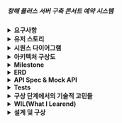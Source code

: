 ##### 항해 플러스 서버 구축 콘서트 예약 시스템

<details>
<summary><b>요구사항</b></summary>

<details>
<summary><b>Description</b></summary>

> 💡 아래 명세를 잘 읽어보고, 서버를 구현합니다.

- `콘서트 예약 서비스`를 구현해 봅니다.
- 대기열 시스템을 구축하고, 예약 서비스는 작업가능한 유저만 수행할 수 있도록 해야합니다.
- 사용자는 좌석예약 시에 미리 충전한 잔액을 이용합니다.
- 좌석 예약 요청시에, 결제가 이루어지지 않더라도 일정 시간동안 다른 유저가 해당 좌석에 접근할 수 없도록 합니다.

</details>

<details>
<summary><b>Requirements</b></summary>

- 아래 5가지 API 를 구현합니다.
    - 유저 토큰 발급 API
    - 예약 가능 날짜 / 좌석 API
    - 좌석 예약 요청 API
    - 잔액 충전 / 조회 API
    - 결제 API
- 각 기능 및 제약사항에 대해 단위 테스트를 반드시 하나 이상 작성하도록 합니다.
- 다수의 인스턴스로 어플리케이션이 동작하더라도 기능에 문제가 없도록 작성하도록 합니다.
- 동시성 이슈를 고려하여 구현합니다.
- 대기열 개념을 고려해 구현합니다.
</details>

<details>
<summary><b>API Specs</b></summary>



1️⃣ **`주요` 유저 대기열 토큰 기능**

- 서비스를 이용할 토큰을 발급받는 API를 작성합니다.
- 토큰은 유저의 UUID 와 해당 유저의 대기열을 관리할 수 있는 정보 ( 대기 순서 or 잔여 시간 등 ) 를 포함합니다.
- 이후 모든 API 는 위 토큰을 이용해 대기열 검증을 통과해야 이용 가능합니다.

> 기본적으로 폴링으로 본인의 대기열을 확인한다고 가정하며, 다른 방안 또한 고려해보고 구현해 볼 수 있습니다.
>

**2️⃣ `기본` 예약 가능 날짜 / 좌석 API**

- 예약가능한 날짜와 해당 날짜의 좌석을 조회하는 API 를 각각 작성합니다.
- 예약 가능한 날짜 목록을 조회할 수 있습니다.
- 날짜 정보를 입력받아 예약가능한 좌석정보를 조회할 수 있습니다.

> 좌석 정보는 1 ~ 50 까지의 좌석번호로 관리됩니다.
>

3️⃣ **`주요` 좌석 예약 요청 API**

- 날짜와 좌석 정보를 입력받아 좌석을 예약 처리하는 API 를 작성합니다.
- 좌석 예약과 동시에 해당 좌석은 그 유저에게 약 5분간 임시 배정됩니다. ( 시간은 정책에 따라 자율적으로 정의합니다. )
- 만약 배정 시간 내에 결제가 완료되지 않는다면 좌석에 대한 임시 배정은 해제되어야 하며 다른 사용자는 예약할 수 없어야 한다.

4️⃣ **`기본`**  **잔액 충전 / 조회 API**

- 결제에 사용될 금액을 API 를 통해 충전하는 API 를 작성합니다.
- 사용자 식별자 및 충전할 금액을 받아 잔액을 충전합니다.
- 사용자 식별자를 통해 해당 사용자의 잔액을 조회합니다.

5️⃣ **`주요` 결제 API**

- 결제 처리하고 결제 내역을 생성하는 API 를 작성합니다.
- 결제가 완료되면 해당 좌석의 소유권을 유저에게 배정하고 대기열 토큰을 만료시킵니다.


</details>

<details>
<summary><b>💡KEY POINT</b></summary>

- 유저간 대기열을 요청 순서대로 정확하게 제공할 방법을 고민해 봅니다.
- 동시에 여러 사용자가 예약 요청을 했을 때, 좌석이 중복으로 배정 가능하지 않도록 합니다.

</details>

</details>





<details>
<summary><b>유저 스토리</b></summary>

### 통합 시나리오

1. 클라이언트가 예약 가능한 날짜와 좌석 정보를 서버에 요청합니다.
2. 서버는 예약 가능한 날짜와 좌석 정보를 반환합니다.
3. 클라이언트가 사용자의 토큰을 요청하여 대기열에 진입합니다.
4. 서버는 대기열에서 사용자의 순서를 확인하고, 유효한 토큰을 발급합니다.
5. 클라이언트가 유효한 토큰을 이용해 좌석 예약을 서버에 요청합니다.
6. 서버는 좌석을 임시 예약하고, 예약 성공 여부를 반환합니다.
7. 예약 성공 시, 클라이언트가 결제를 서버에 요청합니다.
8. 서버는 결제 처리를 완료하고, 좌석 예약을 확정합니다.

### 세부 시나리오

#### 1. 예약 가능한 날짜 및 좌석 조회


1. 클라이언트가 서버에 `/available-dates` API를 호출하여 예약 가능한 날짜 목록을 요청합니다.
2. 서버는 예약 가능한 날짜 목록을 조회하여 클라이언트에 반환합니다.
3. 클라이언트가 특정 날짜를 선택하고, 서버에 `/available-seats` API를 호출하여 해당 날짜의 예약 가능한 좌석 정보를 요청합니다.
4. 서버는 해당 날짜의 예약 가능한 좌석 목록을 조회하여 클라이언트에 반환합니다.


#### 2. 유저 대기열 토큰 발급

1. 클라이언트가 서버에 `/token-request` API를 호출하여 대기열 토큰을 요청합니다.
2. 서버는 사용자의 UUID와 대기열 정보를 기반으로 토큰을 생성합니다.
3. 서버는 대기열에 사용자를 등록하고, 대기열 순서를 관리합니다.
4. 서버는 유효한 토큰을 클라이언트에 전달해야 합니다. 
5. 클라이언트는 대기열 상태를 확인하기 위해 서버에 주기적으로 대기열 상태를 요청(polling)하거나, 서버가 대기열 상태를 클라이언트에 전달(SSE)을 사용하거나 웹소켓을 이용해 통신할 수 있습니다. 
  - **Polling**:
    1. 클라이언트는 일정 주기로 서버에 `/queue-status` API를 호출하여 대기열 상태를 요청합니다.
    2. 서버는 현재 대기열 상태(현재 순서, 잔여 시간 등)를 조회하여 클라이언트에 반환합니다.
  - **SSE**:
    1. 클라이언트는 서버에 `/queue-status-sse` API를 호출하여 SSE 연결을 시작합니다.
    2. 서버는 대기열 상태가 변경될 때마다 클라이언트에 실시간으로 상태 정보를 전송합니다.
  - **WebSocket**:
    1. 클라이언트는 서버와 WebSocket 연결을 설정합니다.
    2. 서버는 대기열 상태가 변경될 때마다 클라이언트에 실시간으로 상태 정보를 전송합니다.


#### 3. 좌석 예약 요청


1. 클라이언트가 서버에 `/reserve-seat` API를 호출하여 좌석 예약 요청을 보냅니다.
2. 서버는 사용자의 토큰을 검증하여 유효성을 확인합니다.
3. 토큰이 유효한 경우, 서버는 해당 좌석을 사용자를 위해 임시 예약합니다.
4. 서버는 임시 예약 시간을 설정하고, 다른 사용자가 해당 좌석에 접근하지 못하도록 합니다.
5. 서버는 예약 성공 여부를 클라이언트에 반환합니다.

#### 4. 결제 처리


1. 클라이언트가 서버에 `/process-paymentEntity` API를 호출하여 결제 요청을 보냅니다.
2. 서버는 사용자의 토큰을 검증하여 유효성을 확인합니다.
3. 토큰이 유효한 경우, 서버는 좌석 예약 정보를 확인합니다.
4. 서버는 결제 처리를 진행합니다.
5. 결제가 성공하면 서버는 좌석 예약을 확정하고, 대기열 토큰을 만료시킵니다.
6. 서버는 결제 성공 메시지를 클라이언트에 반환합니다.
7. 결제가 실패할 경우, 서버는 임시 예약을 취소하고, 클라이언트에 실패 메시지를 반환합니다.

</details>






<details>
<summary><b>시퀀스 다이어그램</b></summary>


## part1: 대기열 생성 및 관리

![sequence-part-1.png](documents%2Fdiagram%2Fsequence-part-1.png)


## part2: 예약/결제

![sequence-part-2.png](documents%2Fdiagram%2Fsequence-part-2.png)

</details>



<details>
<summary><b>아키텍처 구상도</b></summary>

### 아키텍처 

![waiting-queue-archi.png](documents%2Farchitecture%2Fwaiting-queue-archi.png)


</details>



<details>
<summary><b>Milestone</b></summary>

### 마일스톤

#### 1주차 (6월 30일 - 7월 5일)
- **프로젝트 시작 및 초기 설정**
  - 프로젝트 저장소와 초기 폴더 구조를 설정합니다.
  - 프로젝트 요구사항을 분석하고 시나리오 및 시퀀스 다이어그램을 작성합니다.
  - 데이터베이스 스키마와 ERD를 계획하고 설계합니다.
  - Mock API를 작성합니다.

#### 2주차 (7월 6일 - 7월 12일)
- **대기열 시스템 구축**
  - 유저 토큰 발급 API 구현
  - 대기열 관리 시스템 구현
  - WebSocket을 통한 대기열 상태 확인 기능 개발

#### 3주차 (7월 13일 - 7월 19일)
- **예약 및 결제 기능 구현**
  - 예약 가능한 날짜/좌석 조회 API 구현
  - 좌석 예약 요청 API 구현
  - 잔액 충전/조회 API 구현
  - 결제 API 구현

#### 4주차 (7월 20일 - 7월 26일)
- **기능 고도화 및 리팩토링**
  - 코드 리팩토링 및 최적화
  - 유닛 테스트 작성 및 통합 테스트 수행
  - 에러 핸들링 및 예외 처리 강화

#### 5주차 (7월 27일 - 8월 2일)
- **대용량 트래픽 대비 개선**
  - 동시성 이슈 해결 및 성능 최적화
  - 로드 테스트 및 성능 모니터링 도구 설정
  - 다중 인스턴스 환경에서의 동작 확인 및 개선

#### 6주차 (8월 3일 - 8월 9일)
- **트러블 슈팅 및 모니터링**
  - 실시간 모니터링 시스템 구축
  - 로그 관리 및 분석 시스템 설정
  - 장애 대응 시나리오 테스트 및 문서화

#### 7주차 (8월 10일 - 8월 16일)
- **보안 강화 및 검토**
  - API 보안 검토 및 취약점 점검
  - 데이터 보호 및 개인정보 처리 방침 검토
  - 보안 관련 유닛 테스트 및 통합 테스트 수행

#### 8주차 (8월 17일 - 8월 23일)
- **최종 검토 및 배포 준비**
  - 전체 시스템 검토 및 최종 리팩토링
  - 배포 스크립트 작성 및 배포 환경 설정
  - 최종 문서화 및 사용자 가이드 작성

### 요약

- **1주차:** 프로젝트 설정 및 초기 설계.
- **2~3주차:** 기능 구현 (대기열 시스템, 예약 및 결제 기능).
- **4~8주차:** 고도화 및 리팩토링, 대용량 트래픽 트러블 슈팅 대비 개선.



```mermaid
gantt
  title 항해 플러스 서버 구축 콘서트 예약 시스템 마일스톤
  dateFormat  YYYY-MM-DD
  section 초기 설정 및 설계
    프로젝트 설정 및 설계         :done, des1, 2024-06-30, 2024-07-05

  section 기능 구현
    대기열 시스템 구축             :active, dev1, 2024-07-06, 2024-07-11
    예약 및 결제 기능 구현        :active, dev2, 2024-07-14, 2024-07-19

  section 기능 고도화 및 리팩토링
    코드 리팩토링 및 테스트        :active, enh1, 2024-07-20, 2024-07-25

  section 버퍼 기간
    버퍼 기간                     :active, buf1, 2024-07-26, 2024-07-28

  section 대용량 트래픽 대비 개선
    성능 최적화 및 트러블 슈팅     :active, opt1, 2024-07-29, 2024-08-02

  section 버퍼 기간
    버퍼 기간                     :active, buf2, 2024-08-03, 2024-08-04

  section 트러블 슈팅 및 모니터링
    실시간 모니터링 및 로그 관리   :active, mon1, 2024-08-05, 2024-08-09

  section 보안 강화 및 검토
    보안 검토 및 강화             :active, sec1, 2024-08-10, 2024-08-14

  section 버퍼 기간
    버퍼 기간                     :active, buf3, 2024-08-15, 2024-08-16

  section 최종 검토 및 배포 준비
    시스템 검토 및 배포 준비       :active, rel1, 2024-08-17, 2024-08-23

```



</details>






<details>
<summary><b>ERD</b></summary>

### erd

![erd.png](documents%2Ferd%2Ferd.png)


</details>





<details>
<summary><b>API Spec & Mock API</b></summary>


## Swagger 

### queue-management

> http://localhost:24031/queue-management/swagger-ui/index.html#/

![queue-management.png](documents%2Fswagger-screenshot%2Fqueue-management.png)



### api-orchestration

> http://localhost:24051/api-orchestration/swagger-ui/index.html#/

![api-orchestration.png](documents%2Fswagger-screenshot%2Fapi-orchestration.png)


### client-channel-service

> http://localhost:24101/client-channel/swagger-ui/index.html#/

![client-channel.png](documents%2Fswagger-screenshot%2Fclient-channel.png)



### payment-service 

> http://localhost:24081/payment/swagger-ui/index.html#/

![payment.png](documents%2Fswagger-screenshot%2Fpayment.png)



### reservation-service

> http://localhost:24071/reservation/swagger-ui/index.html#/

![reservation-service.png](documents%2Fswagger-screenshot%2Freservation-service.png)








## 유저 토큰 발급 API

### Endpoint
```http request
POST http://localhost:24000/queue-management/api/token
Content-Type: application/json
```

### Request Body
```json
{
  "userId": "spring123",
  "requestedTime": "2024-07-03T10:00:00",
  "priority": 2
}
```

### Response
- **Status Code: 201 Created**
- **Headers:**
  - `Content-Type: application/json`
  - `Date: Thu, 04 Jul 2024 14:52:58 GMT`
- **Body:**
  ```json
  {
    "userId": "spring123",
    "tokenValue": "ce586fe5-78fb-4124-8e83-7cb164fbf58b",
    "remainingTime": "2024-07-05T00:22:58.008573",
    "position": 1,
    "validUntil": "2024-07-05T00:52:58.008641",
    "status": "WAITING"
  }
  ```
![token-issue.png](documents%2Fmock-api%2Ftoken-issue.png)

---

## 예약 가능한 날짜 목록 조회 API

### Endpoint
```http request
GET http://localhost:24000/api-orchestration/api/reservations/available-dates/1
```

### Response
- **Status Code: 200 OK**
- **Headers:**
  - `Content-Type: application/json`
  - `Date: Thu, 04 Jul 2024 14:55:57 GMT`
- **Body:**
  ```json
  {
    "concertId": 1,
    "availableDates": [
      "2024-07-10",
      "2024-07-11",
      "2024-07-12"
    ]
  }
  ```
![available-dates.png](documents%2Fmock-api%2Favailable-dates.png)

---

## 특정 날짜의 예약 가능한 좌석 목록 조회 API

### Endpoint
```http request
GET http://localhost:24000/api-orchestration/api/reservations/available-seats?concertId=1&date=2024-07-10
```

### Response
- **Status Code: 200 OK**
- **Headers:**
  - `Content-Type: application/json`
  - `Date: Thu, 04 Jul 2024 14:56:00 GMT`
- **Body:**
  ```json
  {
    "concertId": 1,
    "date": "2024-07-10",
    "availableSeats": [
      {"seatId": 1, "seatNumber": "A1"},
      {"seatId": 2, "seatNumber": "A2"},
      ...
    ]
  }
  ```
![retrieve-seats-by-date-params.png](documents%2Fmock-api%2Fretrieve-seats-by-date-params.png)

---

## 좌석 예약 요청 API

### Endpoint
```http request
POST http://localhost:24000/api-orchestration/api/reservations/reserve-seat
Content-Type: application/json
```

### Request Body
```json
{
  "userId": 1,
  "concertOptionId": 1,
  "seatId": 1,
  "date": "2024-07-10"
}
```

### Response
- **Status Code: 200 OK**
- **Headers:**
  - `Content-Type: application/json`
  - `Date: Thu, 04 Jul 2024 14:45:42 GMT`
- **Body:**
  ```json
  {
    "reservationId": 1,
    "userId": 1,
    "concertOptionId": 1,
    "seatId": 1,
    "status": "TEMPORARY_RESERVED",
    "message": "2024-07-04T23:50:42.733509분간 예약되었습니다."
  }
  ```
![reserve-seat.png](documents%2Fmock-api%2Freserve-seat.png)

---

## 잔액 충전 API

### Endpoint
```http request
POST http://localhost:24000/api-orchestration/api/balance/charge
Content-Type: application/json
```

### Request Body
```json
{
  "userId": 1,
  "amount": 100.00
}
```

### Response
- **Status Code: 200 OK**
- **Headers:**
  - `Content-Type: application/json`
  - `Date: Thu, 04 Jul 2024 14:45:45 GMT`
- **Body:**
  ```json
  {
    "userId": 1,
    "amount": 100.00
  }
  ```
![charge-balance.png](documents%2Fmock-api%2Fcharge-balance.png)

---

## 잔액 조회 API

### Endpoint
```http request
POST http://localhost:24000/api-orchestration/api/balance/payment
Content-Type: application/json
```

### Request Body
```json
{
  "userId": 1,
  "reservationId": 1,
  "amount": 100.00
}
```

### Response
- **Status Code: 200 OK**
- **Headers:**
  - `Content-Type: application/json`
  - `Date: Thu, 04 Jul 2024 14:45:46 GMT`
- **Body:**
  ```json
  {
    "paymentId": 1,
    "userId": 1,
    "reservationId": 1,
    "amount": 100.00,
    "status": "CONFIRMED",
    "message": "결제가 정상 처리되었고, 좌석도 예약 완료"
  }
  ```
![retrieve-balance.png](documents%2Fmock-api%2Fretrieve-balance.png)

</details>







<details>
<summary><b>Tests</b></summary>

## 서비스별 테스트 코드 현황

- 총계: 91 건

### api-orchestration-service

- 14 건

![api-orchestration-service.png](documents%2Ftest-captures%2Fapi-orchestration-service.png)



### queue-management-service

- 38 건 

![queue-management-service.png](documents%2Ftest-captures%2Fqueue-management-service.png)



### reservation-service


- 14 건

![reservation-service.png](documents%2Ftest-captures%2Freservation-service.png)


### payment-service

- 22 건

![payment-service.png](documents%2Ftest-captures%2Fpayment-service.png)


### client-channel-service 

- 3 건

![client-channel-service.png](documents%2Ftest-captures%2Fclient-channel-service.png)



</details>




<details>
<summary><b>구상 단계에서의 기술적 고민들</b></summary>

# 구상 단계에서의 기술적 고민들

## 1. 대기열 상태 인지 방법

대기열 상태를 유저에게 전달하는 방법에 대해 고민했다. 

### Polling

- **방법**: Polling 방식은 클라이언트가 일정한 주기로 서버에 대기열 상태를 요청하고, 서버가 해당 정보를 응답하는 방식이다.
- **장점**: Polling은 구현이 간단하다. 
- **해결하는 문제**: 대기열 상태를 주기적으로 업데이트하여 클라이언트가 최신 정보를 얻을 수 있도록 한다. 주기성을 두어 부하를 조절할 수 있다.
- **예상되는 어려움**:
  - 동기적으로 작동하여 서버와 클라이언트 모두에서 성능 최적화가 어렵다. 
  - 실시간성이 떨어지며, 대기열 상태가 자주 변경될 경우 업데이트가 지연될 수 있다.

### Server-Sent Events (SSE)

- **방법**: SSE 방식은 서버가 클라이언트에 실시간으로 대기열 상태를 전송하는 단방향 통신 방식이다. 클라이언트는 초기 연결을 설정한 후 서버에서 보내는 이벤트를 수신한다.

- **장점**: SSE는 서버에서 클라이언트로 실시간 이벤트를 전송할 수 있습니다. 실시간성이 반영된다.

- **해결하는 문제**:
  - 서버에서 클라이언트로의 실시간 데이터 전송을 통해 대기열 상태 변경을 즉시 반영할 수 있다.
  - 클라이언트의 반복적인 요청을 줄여 서버 부하를 감소시킨다.

- **예상되는 어려움**:
  - 많은 클라이언트가 연결될 경우 서버 부하가 증가할 수 있다. 
  - 모든 이벤트에 대해 처리하다 보면, 대규모 트래픽 환경에서 서버 부하가 심해질 수 있다. 특히 이벤트 방식의 비동기 처리를 고려한다면 서버에서 동시에 처리해야 하는 이벤트의 양이 증가하면 큰 부하가 예상된다.

### WebSocket

- **방법**: WebSocket 방식은 서버와 클라이언트 간의 양방향 실시간 통신을 가능하게 한다. 초기 연결 이후 지속적인 연결을 유지하며 데이터 전송 시 오버헤드가 적다.

- **장점**: WebSocket은 양방향 통신을 지원하여 대기열 상태 변경을 실시간으로 주고받을 수 있다.

- **해결하는 문제**:
  - 실시간 데이터 전송을 통해 대기열 상태를 즉시 업데이트하고, 양방향 통신으로 클라이언트와 서버 간 원활한 통신이 가능한다.
  - 효율적인 데이터 전송으로 대규모 트래픽을 처리할 수 있다.

- **예상되는 어려움**:
  - 구현이 복잡하고 방화벽이나 프록시 설정 문제를 겪을 수 있다.
  - 많은 클라이언트가 연결될 경우 서버 자원 소모에 대해 고민해야 한다.
  - 모든 이벤트에 대해 처리하다 보면, 대규모 트래픽 환경에서 서버 부하가 심해질 수 있다. 특히 이벤트 방식의 비동기 처리를 고려한다면 서버에서 동시에 처리해야 하는 이벤트의 양이 증가하면 큰 부하가 예상된다.



### 결론

대규모 서비스에서 웹소켓과 폴링을 선택할 때는, 실시간성과 연결 수용성 및 확장성을 중점으로 생각해보자.  

1. **실시간성이 중요한 경우**:
  - 웹소켓이 더 적합하다. 웹소켓은 실시간 양방향 통신을 제공하여 대기열 상태와 같은 실시간 업데이트를 효과적으로 처리할 수 있다.

2. **대규모 연결 및 확장성**:
  - 폴링이 더 적합할 수 있다. 폴링은 구현이 간단하고, 부하 조절이 용이하여 대규모 트래픽을 관리하기 쉽다. 폴링 주기를 최적화하고 상태 변경 감지를 통해 효율성을 개선할 수 있다.



## 2. 대기열 상태 업데이트 최적화

대기열 상태의 모든 변화를 실시간으로 전부 트래킹하는 것은 서버에 큰 부하를 줄 수 있다고 판단했다. 이에 대한 해결책으로 다음과 같은 방안을 고려했다.

### polling 최적화 

  1. **폴링 간격 최적화**: 클라이언트가 대기열 상태를 확인하는 폴링 주기를 최적화한다. 예를 들어, 초기 대기열에 진입한 사용자는 5초마다 폴링을 하고, 대기열 상위권에 근접한 사용자는 1초마다 폴링을 하도록 조정합니다. 이렇게 하면 서버의 부하를 최소화하면서도 사용자에게 중요한 시점에 실시간성을 제공할 수 있다.

  2. **상태 변경 감지**: 폴링 방식에서는 대기열 상태가 변경될 때만 클라이언트에게 응답하도록 서버를 설정한다. 상태가 변경되지 않았을 경우에는 응답을 보내지 않거나 최소한의 데이터만 전송하여 트래픽과 서버 부하를 줄일 수 있다.

### 이벤트 처리 최적화 

polling 대비 sse나 websocket을 사용하는 방식은 비동기적 프로세스를 이용할 수 있다는 장점이 있다. 그러나 모든 변화를 전부 감지하여 처리하면 서버 내부적으로 과도한 처리량이 발생할 수 있습니다. 이를 해결하기 위해 다음과 같은 방안을 고려했다.

1. **변경 구간 전송**: 대기열 상태의 모든 변화를 실시간으로 전송하는 대신, 대기열의 주요 변화만 전송한다. 예를 들어, 대기열 순서가 10명씩 변할 때마다 클라이언트에게 업데이트를 전송한다. 

2. **우선순위 기반 업데이트**: 대기열 상위에 있는 사용자가 더 자주 업데이트를 받도록 우선순위를 설정한다. 예를 들어, 대기열 상위 10명에게는 상태 변화를 실시간으로 전송하고, 나머지 사용자에게는 일정 간격(e.g. 1분)으로 요약된 상태를 전송한다. 

3. **이벤트 배치 처리**: 상태 변화를 개별적으로 처리하지 않고, 일정 시간 간격으로 배치 처리한다. 예를 들어, 1초 동안 발생한 모든 상태 변화를 모아서 한 번에 전송한다. 




## 3. 대기열 정보를 전달할 때 얼마나 정확해야 할까? 

대기 순서를 대기자들에게 알려주어야 한다는 요구 사항에 대해, 이 순서가 반드시 절대적으로 정확해야 할지에 대해서 고민할 필요가 있다. 대기 순서를 대략적으로 알려주어도 사용자에게 충분한 정보를 제공할 수 있다. 

### 대기열 데이터의 성격 및 특징

대기열 데이터의 성격과 특징을 생각해보자. 

- **변동성이 큰 데이터**: 대기열은 사용자 요청이 계속 들어오고 처리되는 과정에서 실시간으로 변동한다.
- **상대적인 정보**: 대기열은 특성상 상대적인 정보가 중요하다. 즉, 내 앞에 몇 명이 있는지가 절대적인 수치보다 중요하다.
- **예상 대기 시간**: 대기열은 그 자체의 정보보다 그로부터 얼마나 기다리는 시간이 중요하다. 


### 사용자 입장에서의 실질적인 니즈

대기열의 위와 같은 특성을 고려할 때, 실질적인 사용자의 니즈를 생각해보자. 

- **투명성**: 사용자는 자신의 요청이 처리되고 있다는 확신을 원한다. 따라서 본인의 위치 정보에 대한 정보는 어떤식으로든 제공되어야 한다. 
- **예측 가능성**: 사용자들은 자신이 얼마나 기다려야 하는지 알고 싶어 한다. 사용자 입장에서 대기열의 "몇 번째"라는 절대적인 사실 자체보다는 대기 시간이 어느 정도일지에 대한 정보가 더 중요할 수 있다. 
- **실제 알고 싶은 것**: 사용자 입장에서는 자신의 대기 순서가 정확히 몇 번째인지 알기보다는, 대략적인 위치나 예상 대기 시간을 알고 싶어 할 수 있다. 



### 대기 순서를 대략적으로 알려주는 방법

위와 같은 대기열의 특성과 사용자 니즈를 바탕으로, 대기 순서를 대략적으로 알려주는 몇 가지 방법을 고려해보자. 

1. **대기열 그룹화**:
  - 대기열을 여러 개의 그룹으로 나누어 사용자에게 그룹 내에서의 순서를 알려준다. 예를 들어, "당신은 현재 50-100번 그룹에 있습니다"와 같은 방식으로 정보를 제공한다. 이는 대기열의 변동성을 줄이면서도 사용자가 자신의 위치를 대략적으로 알 수 있도록 한다.

2. **ETA(Estimated Time of Arrival) 제공**:
  - 대기열 순서 대신 예상 대기 시간을 알려준다. 예를 들어, "현재 대기 시간은 약 5분입니다"와 같은 방식으로 정보를 제공하여 사용자가 얼마나 기다려야 하는지 알 수 있게 한다. 

3. **확률적 대기열 정보 제공**:
  - 대기열의 상태를 확률적으로 제공하여 사용자가 어느 정도 대기해야 할지를 대략적으로 예측할 수 있게 한다. 예를 들어, "당신은 현재 상위 20%의 대기열에 있습니다"와 같은 정보를 제공한다. 




  
### 결론

대기열은 매우 동적이다. 사용자 요청의 속도와 처리 시간에 따라 실시간으로 변동된다. 유저 수가 많을수록 대기열의 순서가 빠르게 변화할 수 있다. 이런 환경에서 절대적으로 정확한 순서보다 대략적인 순서나 예상 대기 시간을 제공하는 것이 실효성 차원에서 나은 선택일 수 있다.






## 4. 콘서트 옵션 - 좌석 생성 방식에 대한 쟁점 


Concert Option와 Seat의 연관관계 기반의 프로세스에서 좌석을 언제 생성할 것인가 문제가 있다. 
즉, 콘서트 옵션 생성 시점에서 할 것인지, 실제 예약 요청 시점에서 할 것인지에 대한 문제이다. 
각각의 접근 방식에는 장단점이 있어서 다음과 같이 고민해보았다. 


### 엔티티 구조와 관계

먼저 엔티티 간의 관계를 살펴보자.

1. **Concert**: 콘서트 자체를 의미한다. 
2. **Concert Option**: 콘서트의 특정 옵션 또는 인스턴스를 나타내며, 날짜, 시간, 티켓 가격 등을 설정한다.
3. **Seat**: 특정 콘서트 옵션 내에서 예약 가능한 개별 좌석을 나타낸다.

Concert는 여러 Concert Option을 가지고, 각 Concert Option은 여러 Seat를 가진다. 


<details>
<summary><b>Concert</b></summary>


```java
@Entity
@Builder
@AllArgsConstructor
@NoArgsConstructor
@Getter
@EntityListeners({AuditingEntityListener.class})
public class Concert {
    @Id
    @GeneratedValue(strategy = GenerationType.IDENTITY)
    private Long concertId;
    private String title;
    @CreatedDate
    @Column(updatable = false)
    @Setter
    private LocalDateTime createdAt;
    @Setter
    private LocalDateTime requestAt;
}
```
</details>



<details>
<summary><b>ConcertOption</b></summary>

```
@Entity
@Builder
@AllArgsConstructor
@NoArgsConstructor
@Getter
@EntityListeners({AuditingEntityListener.class})
public class ConcertOption {
    @Id
    @GeneratedValue(strategy = GenerationType.IDENTITY)
    private Long concertOptionId;
    @ManyToOne
    @JoinColumn(name = "concert_id")
    private Concert concert;
    private LocalDateTime concertDate;
    private Duration concertDuration;
    private String title;
    private String description;
    private BigDecimal price;
    @CreatedDate
    @Column(updatable = false)
    @Setter
    private LocalDateTime createdAt;
    @Setter
    private LocalDateTime requestAt;
}
```
</details>




<details>
<summary><b>Seat</b></summary>
```
@Entity
@Builder
@AllArgsConstructor
@NoArgsConstructor
@Getter
@EntityListeners({AuditingEntityListener.class})
public class Seat {
    @Id
    @GeneratedValue(strategy = GenerationType.IDENTITY)
    private Long seatId;
    @ManyToOne
    @JoinColumn(name = "concert_option_id")
    private ConcertOption concertOption;
    private Long seatNumber;
    private Boolean occupied;
    @CreatedDate
    @Column(updatable = false)
    @Setter
    private LocalDateTime createdAt;
}
```

</details>


### 1. 콘서트 옵션 생성 시 좌석 생성 전략

#### 장점:
- **즉시 사용 가능**: 콘서트 옵션이 생성되자마자 좌석이 준비해 놓는 방식이다. 조회시 이미 생성된 좌석을 불러오기만 하면 된다.

#### 단점:
- **잠재적 오버헤드**: 콘서트 옵션 생성 로직과 결합도가 크다. 대규모 이벤트의 경우, 수천, 수만 개의 좌석을 미리 생성한다면, 옵션 생성 자체에서 시간 소요가 클 수 있다.
- **미사용 좌석**: 콘서트 옵션이 매진되지 않으면 미리 생성된 좌석이 가비지가 될 수 있다. 

### 2. 예약 요청 시 좌석 생성 전략

#### 장점:
- **자원 효율성**: 수요가 있을 때만 좌석을 생성하여 불필요한 자원을 절약할 수 있다.

#### 단점:
- **증가된 예약 지연**: 실시간으로 좌석을 생성하므로 예약 과정에서 지연을 초래할 수 있다.
- **복잡한 예약 로직**: 좌석 생성과 동시에 좌석 이용 가능성을 처리하는 부분에서 복잡도가 올라간다.


### 기술적 고려 사항

### 성능
- **사전 생성**: 예측 가능한 높은 수요와 많은 좌석이 있는 이벤트에 적합하다. 
- **요청 시 생성**: 수요가 불확실한 동적 환경에 이상적이다. 초기 오버헤드를 줄일 수 있지만, 동시성 처리가 필요하다.

### 데이터 일관성
- **사전 생성**: 좌석이 미리 정의되어 있고 상태만 변경되므로 데이터 일관성이 보장된다.
- **요청 시 생성**: 충돌을 피하고 좌석 가용성을 보장하기 위해 신중한 관리가 필요하다.

### 동시성
- **사전 생성**: 좌석 엔티티가 미리 존재하므로 동시성 관리가 간단하다.
- **요청 시 생성**: 동시에 들어오는 요청을 처리하고 중복 좌석 생성을 방지하기 위해 강력한 동시성 제어가 필요하다.

### 멘토링 피드백

허재 코치님의 공개 Q&A 세션에서 다음과 같은 피드백을 받았다.

1. **부하 관리**: 예약 요청 시 좌석을 생성하는 것은 피크 타임에 상당한 부하를 줄 수 있다. 
2. **동시성 문제**: 요청 시 좌석 생성을 처리하기 위한 동시성 처리가 필요하다. 
3. **가비지 데이터?**: 미리 생성해 놓는 것을 꼭 가비지로 볼 것인가? 통계 자료 활용 등에서도 보다 유연하고 쉽게 대응할 수 있지 않나?

### 결론

초기 생각했던 것은, 예약 API가 호출되는 시점은 이미 유량 제어가 된 시점이므로, 예약과 좌석을 결합하는 방식이 나쁘지 않을 것이라고 생각했다. 

하지만 그렇더라도 동시성 이슈나 복잡도 측면에서 난이도가 더 어려운 접근이라고 판단했다. 

미리 생성해두는 방식을 선택하기에 가장 마음에 걸렸던 부분은 `미리 생성해둔 좌석이 예마가 안되면?` `예를 들어 10만 건 예매 했는데 3만 건만 예약되면 7만 건은 가비지 아닌가?` 였다. 

그런데 그 자원이 서버에 그렇게 부담이 되는가를 고려했을 때, 그렇게 큰 부담은 아닐 수 있고, 또 가비지 데이터에 대해서는 사후 처리로 관리하기도 용이할 것이라 판단했다.

따라서 후자의 방식, 즉 예약 요청 시 좌석을 생성하는 방식을 선택하기로 결정했다.




## 5. 임시 예약과 예약에 대한 테이블 분리에 대한 쟁점 

임시 예약(temporary reservation)과 본 예약(confirmed reservation)을 어떻게 관리할 것인가에 대한 고민이 있다.

### 배경

사용자가 콘서트 예약을 요청하면, 서버는 먼저 임시 예약을 생성한다.
결제가 일정 시간 내에 완료되지 않으면, 이 임시 예약은 취소된다. 결제가 완료되면 임시 예약이 본 예약으로 확정된다. 
이때 임시 예약 관리에 대해, 두 가지 방식을 고려할 수 있다.
1. 예약 상태 필드를 통해 하나의 테이블에서 관리
2. 임시 예약과 본 예약을 별도의 테이블로 분리하여 관리

### 두 방식 비교

##### 상태 필드를 통한 관리
상태 필드를 통해 하나의 테이블에서 임시 예약과 본 예약을 관리하는 방법을 살펴보자.

장점은 구현이 간단하다는 것이다. 데이터베이스 스키마가 단순해지고, 단일 테이블에서 모든 예약 데이터를 조회할 수 있기 때문에 데이터 접근도 용이하다.

하지만 다음과 같은 단점들이 있다.

1. **모수 증가의 문제**: 테이블에 모든 예약 데이터를 저장할 경우, 데이터 모수 증가의 문제가 있다. 
2. **상태 관리 복잡성**: 상태 전이(transition)에 대한 일관성을 유지하도록 구현해야 한다. 

##### 테이블 분리를 통한 관리

별도 임시 예약 테이블로 분리하여 관리하는 방법은 관리 포인트를 명확히 분리하는 것이다. 

1. **데이터 관리 용이성**: 적은 모수의 장점이 있다. 관리와 성능에서 용이할 수 있다.

하지만, 이 방법 역시 다음과 같은 단점이 존재한다.

1. **구현의 복잡성**: 두 개의 테이블을 관리하기 위한 추가적인 로직이 필요하다. 
2. **동기화의 어려움**: 분리된 테이블 간의 데이터 일관성을 유지하기 위한 동기화 작업이 중요하다.

### 최종 결정: 테이블 분리
고민 끝에 임시 예약과 본 예약을 별도의 테이블로 분리하여 관리하는 방향으로 결정했다. 
주요 이유는 관리 포인트를 나누는 것이 좀 더 편하다고 생각했고, 또 확장성을 고려할 때 적은 모수라는 장점이 크다고 생각했다. 





## 6. MSA 아키텍처에서 '잔액'을 별도의 도메인 서비스로 분리하는 것에 대한 문제 



잔액 충전/조회 API를 개발하는 데 있어, 별도의 도메인 서비스로 'balance service'를 분리하는 것에 대해 검토해보았다.

### 도메인 모델링 관점에서의 적절성 검토

**도메인 모델링 견해 요약:**
- **Active Domain**: 사용자, 주문, 결제처럼 시스템에서 중요한 비즈니스 로직을 처리하며 독립적으로 행동하고 자신의 상태를 변경하거나 다른 객체와 상호작용하는 도메인
- **Passive Domain**: 콘서트 좌석이나 포인트처럼 주체적 도메인에 의해 상태가 변경되거나 영향을 받는 객체로, 독립적으로 비즈니스 기능을 제공하지 않는다.

**잔액(포인트) 도메인 분석:**
- 잔액(포인트)는 사용자의 행위(충전, 사용)에 의해 변경.
- 독립적으로 비즈니스 로직을 제공하기보다는 다른 도메인(예: 결제, 예약 등)의 행위에 의해 상태가 변경.

### 적절성 검토

**1. 독립적인 비즈니스 로직 제공 여부**
   - 잔액(포인트)는 자체적으로 독립적인 비즈니스 로직을 제공하지 않는다.
   - 충전 및 사용과 같은 행위는 사용자의 요청에 의해 발생하며, 자체적인 상태 변경은 없다.

**2. 시스템 내에서의 상호작용**
   - 잔액은 주로 결제 시스템과 상호작용하며, 결제 프로세스의 일부로 동작한다.
   - 잔액을 독립적인 서비스로 분리하면, 결제와의 상호작용에서 복잡성이 증가할 수 있다. 특히 트랜잭션 관리나 데이터 일관성 유지를 위한 추가적인 노력이 필요하다.

**3. 관리 및 유지보수**
   - 별도의 'balance service'로 분리하면, 단일 책임 원칙(Single Responsibility Principle)과 마이크로서비스 아키텍처의 장점을 살릴 수 있다.
   - 그러나, 시스템 복잡성이 증가하고, 여러 서비스 간의 통신 비용 및 오버헤드가 발생할 수 있다.

### 결론

잔액(포인트) 관리 기능이 시스템 내에서 중요한 비즈니스 로직을 독립적으로 제공하지 않기 때문에, 엄밀히 말하면 Passive Domain으로 볼 수 있다. 
따라서 별도의 도메인 서비스로 'balance service'를 분리하는 것은 필요에 따라 결정할 수 있다.

- **단순한 시스템**: 시스템 복잡성을 낮추고, 성능 이슈를 줄이기 위해 잔액 관리를 결제 서비스 내에 포함시키는 것이 더 효율적일 수 있다.
- **복잡한 시스템**: 시스템의 규모가 커지고, 잔액 관련 비즈니스 로직이 복잡해진다면 별도의 서비스로 분리하여 관리하는 것이 바람직할 수 있다.

현재 요구 사항과 시스템의 복잡성을 고려하여, 잔액 관리를 결제 서비스와 통합하여 구현하는 것이 적절하다고 판단. 
이후 시스템이 확장되고, 잔액 관련 로직이 복잡해진다면 그때 별도의 서비스로 분리하는 것을 고려하자.







</details>













<details>
<summary><b>WIL(What I Learend)</b></summary>






## jwt를 사용할 수 없는 이유(Opaque 토큰)

JWT (JSON Web Token)은 사용자 인증 및 정보 교환에 자주 사용되는 방식입니다. 현재 시나리오에서 JWT를 사용하는 것이 적합하지 않은 몇 가지 이유가 있습니다.

### 1. 동적 정보 업데이트의 어려움
JWT는 토큰 생성 시점에 정보를 인코딩하여 발행됩니다. 토큰이 발행된 후에는 토큰에 포함된 정보를 변경할 수 없습니다. 현재 시나리오에서는 사용자의 대기열 순서, 잔여 시간 등과 같은 동적 정보가 자주 변경됩니다. 이러한 정보를 실시간으로 업데이트하고 관리하는데 JWT를 사용하면 너무 많은 오버헤드가 예상됩니다.

### 2. 보안 및 유효성 검사
JWT는 클라이언트가 서버로부터 발급받아 이후 요청 시 포함하여 사용하는 방식입니다. 만약 대기열 토큰이 JWT로 구현된다면, 클라이언트가 토큰을 발급받은 이후에도 토큰의 유효성을 지속적으로 검증하고 대기열 상태를 업데이트하는 것이 어렵습니다. 대기열 시스템에서는 각 요청마다 토큰의 유효성을 확인하고, 대기열 상태를 갱신하며, 동시성 이슈를 관리해야 합니다. JWT는 이러한 요구사항을 충족하기 어렵습니다.

### 3. 토큰 만료 및 갱신
JWT는 만료 시간을 설정할 수 있지만, 만료된 토큰을 갱신하는 과정이 복잡할 수 있습니다. 대기열 시스템에서는 토큰의 유효성을 지속적으로 관리해야 하며, 토큰 만료 시 새로운 토큰을 발급받아야 합니다. 이러한 과정에서 발생할 수 있는 복잡성과 보안 문제를 고려할 때, JWT보다는 상태 저장 방식이 더 적합합니다.


### JWT에 대비되는 Opaque 토큰

Opaque 토큰은 JWT와 대비되는 다음과 같은 특징으로 인해 현재 시나리오에서 더 적합합니다.

1. **불투명성**:
- Opaque 토큰은 클라이언트가 그 내용을 해석할 수 없는 무작위 문자열로 구성됩니다. 토큰 자체에 정보를 포함하지 않으므로, 클라이언트가 토큰의 내용을 알 수 없습니다.

2. **상태 저장 방식 및 실시간성**:
- Opaque 토큰은 서버 측에서 상태 정보를 저장하고 관리합니다. 서버는 토큰과 연관된 모든 정보를 데이터베이스나 메모리에 저장하며, 클라이언트의 요청 시 이 정보를 조회하여 유효성을 검사합니다. 이는 동적 정보의 실시간 업데이트를 가능하게 합니다.
- Opaque 토큰은 서버 측에서 중앙 집중적으로 관리되므로, 토큰의 유효 기간과 상태를 동적으로 조정할 수 있습니다. 이는 대기열 시스템에서 각 사용자의 상태를 실시간으로 관리하고, 필요한 경우 토큰을 갱신하거나 무효화하는 데 적합합니다.

3. **유효성 검사**:
- 각 요청마다 서버에서 토큰의 유효성을 검사합니다. 서버는 내부 상태를 기반으로 토큰의 유효성을 확인하고, 필요할 경우 토큰을 무효화하거나 갱신할 수 있습니다. 이는 대기열 상태와 같은 동적 정보를 효과적으로 관리하는 데 유리합니다.

Opaque 토큰은 클라이언트가 토큰의 내용을 해석할 수 없게 하여 보안을 강화하고, 서버 측에서 상태 정보를 중앙에서 관리할 수 있도록 하는 방식입니다.
이러한 특성으로 사용자 대기열 관리와 같은 시나리오에서 특히 유용하며, JWT보다 적합한 선택이 될 수 있습니다.




</details>





<details>



<summary><b>설계 및 구상</b></summary>


<details>
<summary><b>개략적 규모 측정</b></summary>


## 시스템 규모 가정

- **총 유저 수**: 1,000,000명
- **수용 가능한 관객 수**: 100,000명
- **대기열 진입 유저 수**: 110,000명 (수용 가능한 관객 수의 110%)

## 유량 제어 메커니즘

- **처리 방식**: 은행 창구식 처리 방식을 채택하여 항상 활성 상태 인원수를 유지한다. (c.f. vs. 놀이공원 방식)
- **처리열 동시 접속 최대 인원수**: 6,000명
- **인원별 활성 상태 최대 시간**: 5분
- **인원별 활성 상태 시간 연장 가능 여부**: 향후 검토

## 트래픽 분석

1. **대기열 생성 및 관리**
  - 예상 트래픽: 전체 유저가 티켓팅에 동시에 접속한다고 가정.
  - 접속 희망 최대 유저 수: 1,000,000명
  - 대기열 진입 최대 유저 수: 110,000명
2. **대기열 인입 및 처리**
  - **인입율**: 초기 접속 유저의 인입 처리율은 분당 10,000명
  - **처리율**: 대기열에서 처리열로 분당 최대 6,000명의 유저 이동 가능.
  - **처리 과정**: 대기열에서 한 명이 처리열로 이동하면, 바로 다음 유저가 대기열에 추가된다.
3. **유량 제어**
  - **대기열 유량 제어**: 대기열에서는 최대 수용 인원 수를 100,000명으로 제한함으로써 대기열 서버의 부하를 관리한다.
  - **처리열 유량 제어**: 처리열에서는 분당 최대 6,000명의 요청을 처리함으로써 서버의 부하를 관리한다.
  - **구체적인 처리 메커니즘**: 유저의 상태를 추적하고 관리하는 방식은 다음과 같다.
    1. **상태 코드 부여**: 각 유저에게 고유의 토큰을 부여하여 대기열과 처리열에서 상태를 추적한다. 다음과 같은 상태 코드를 사용할 수 있다.
      - `대기`: 대기열에서 기다리고 있는 상태
      - `처리 중`: 처리열로 이동하여 활성 상태인 유저
      - `완료`: 예약을 성공적으로 마친 상태
      - `재진입`: 5분의 시간이 만료되어 대기열로 다시 돌아간 상태
    2. **상태 전이 관리**: 시스템은 일정 시간 간격으로 유저의 상태를 점검한다. 이때 상태 코드 혹은 TTL를 이용하여 전이를 관리한다. (시간 기반 트리거링 + 이벤트 기반 트리거링)
  - **시간 제약**: 처리열로 이동한 유저는 최대 시간(예: 5분) 동안 예약을 시도할 수 있다.
  - **처리 후 대기열 재진입**: 예약이 완료되지 않은 유저는 5분 후에 처리열에서 제거되며, 대기열로 재진입하여 다시 대기열 처리 과정을 반복한다.

## TPS 및 QPS 산정

1. **대기열 부분**
- **대기열 진입 TPS**: 전체 유저가 1분 동안 접속을 시도할 경우, 분당 10,000명씩 대기열에 진입한다고 가정.
- 대기열 진입 최대 TPS: 10,000명 ÷ 60초 = 약 167 TPS
- **대기열 상태 조회 TPS**: 최대 110,000명의 유저가 대기열 상태를 확인하기 위해 주기적으로 요청을 보낸다고 가정.
- 대기열 상태 조회 주기: 10초 간격
- 대기열 상태 조회 API Call MAX: 110,000명 ÷ 10초 = 11,000 API Call/초
- 대기열 상태 조회 QPS: 11,000 QPS
1. **처리열 부분**
  - **처리열 진입 TPS**: 처리열 MAX 수용치는 6,000명임에 따라 진입 요청의 최대 값은 6,000/분.
    - 처리열 진입 TPS: 6,000명 ÷ 60초 = 100 TPS
  - **처리열 상태 조회 TPS**: 처리열에 있는 유저들이 예약 상태를 주기적으로 확인한다고 가정.
    - 처리열 상태 조회 주기: 10초 간격
    - 처리열 상태 조회 API Call MAX: 6,000명 ÷ 10초 = 600 API Call
    - 처리열 상태 조회 QPS: 600 QPS
2. **예약 및 결제 (본 API) 부분**
  - 각 단계별 유저의 분포를 고려하여 계산.
  - **예약 가능 좌석 조회 TPS/QPS**: 처리열 유저들의 50%가 조회 요청한다고 가정.
    - 예약 가능 좌석 조회 QPS: 6,000명 × 50% ÷ 60초 = 50 QPS
  - **예약 상태 조회 TPS/QPS**: 처리열 유저들의 30%가 예약 상태 조회 요청한다고 가정.
    - 예약 상태 조회 QPS: 6,000명 × 30% ÷ 60초 = 30 QPS
  - **결제 처리 TPS/QPS**: 처리열 유저들의 20%가 결제 요청한다고 가정.
    - 결제 처리 TPS: 6,000명 × 20% ÷ 60초 = 20 TPS

## 이탈율 고려

실제 예약 단계에서 이탈되는 유저가 5%라고 가정하면, 6,000명의 유저가 처리열로 이동할 때 실제로 예약을 완료하는 유저는 95%인 5,700명.

## 100,000 좌석 마감에 걸리는 시간

- 매 분마다 6,000명이 처리열로 이동하고 이 중 5,700명이 실제로 예약을 완료한다고 가정.
- 따라서, 매 분 5,700명이 예약을 완료.
- 100,000 좌석을 예약하려면 100,000 ÷ 5,700 ≈ 17.54분이 필요.

## 물리 스펙 검토

### 어플리케이션 서버 성능 및 스펙 가정

어플리케이션 서버의 경우, 높은 CPU 성능을 가진 저비용 인스턴스를 여러 개 사용하는 것이 효과적일 수 있다. 또한, 고성능 비동기 처리를 위해 웹플럭스(WebFlux)나 Netty와 같은 기술을 고려할 수 있다.

- **어플리케이션 서버 스펙**: AWS t3.medium 인스턴스(vCPU 4개, 메모리 2GB)
- **스프링 부트**: 3.3.1
- **Tomcat**: 9.0
- **TPS**: 인스턴스 당 약 100 TPS (일반적인 웹 애플리케이션 기준)
- **QPS**: 인스턴스 당 약 1,000 QPS (일반적인 웹 애플리케이션 기준)

### DB 서버 성능 및 스펙 가정

- **DB 서버 스펙**: AWS RDS db.m5.large (vCPU 2개, 메모리 8GB)
- **MySQL 버전**: 8.0
- **DB TPS**: 인스턴스 당 약 1,000 TPS (읽기/쓰기 혼합 워크로드 기준)
- **DB QPS**: 인스턴스 당 약 10,000 QPS (읽기 기준)

## 물리 스펙 검토

### 어플리케이션 서버 TPS 및 QPS 감당 가능성 검토

1. **대기열 부분**
  - 대기열 진입 TPS: 167 TPS
    -> 2 x t3.medium 인스턴스 (100 TPS/인스턴스)
  - 대기열 상태 조회 QPS: 11,000 QPS
    -> 11 x t3.medium 인스턴스 (1,000 QPS/인스턴스)
2. **처리열 부분**
  - 처리열 진입 TPS: 100 TPS
    -> 1 x t3.medium 인스턴스
  - 처리열 상태 조회 QPS: 600 QPS
    -> 1 x t3.medium 인스턴스
3. **예약 및 결제 처리**
  - 예약 가능 좌석 조회 QPS: 50 QPS
    -> 1 x t3.medium 인스턴스
  - 예약 상태 조회 QPS: 30 QPS
    -> 1 x t3.medium 인스턴스
  - 결제 처리 TPS: 20 TPS
    -> 1 x t3.medium 인스턴스

### DB 서버 TPS 및 QPS 감당 가능성 검토

1. **대기열 상태 조회**
  - 읽기: 11,000 QPS
    -> 2 x db.m5.large 인스턴스 (10,000 QPS/인스턴스)
  - 쓰기: 167 TPS
    -> 1 x db.m5.large 인스턴스
2. **처리열 상태 조회**
  - 읽기: 600 QPS
    -> 1 x db.m5.large 인스턴스
  - 쓰기: 100 TPS
    -> 1 x db.m5.large 인스턴스
3. **예약 및 결제 처리**
  - 읽기: 80 QPS
    -> 1 x db.m5.large 인스턴스
  - 쓰기: 20 TPS
    -> 1 x db.m5.large 인스턴스

### 트래픽 처리를 위한 총 필요 인스턴스

- **어플리케이션 서버**:

  2 (대기열 진입) + 11 (대기열 상태 조회) + 1 (처리열 진입) + 1 (처리열 상태 조회) + 1 (예약 가능 좌석 조회) + 1 (예약 상태 조회) + 1 (결제 처리) = **18 인스턴스**

- **DB 서버**:

  2 (대기열 상태 조회 읽기) + 1 (대기열 상태 조회 쓰기) + 1 (처리열 상태 조회 읽기) + 1 (처리열 상태 조회 쓰기) + 1 (예약 및 결제 처리 읽기) + 1 (예약 및 결제 처리 쓰기) = **7 인스턴스**


## 비용 산정

### 어플리케이션 서버 비용

- **필요한 인스턴스 수**: 18개
- **시간당 비용**: $0.0416 (AWS t3.medium 인스턴스 기준)
- **월간 비용 계산**:
  - 시간당 비용: 18 인스턴스 x $0.0416/인스턴스 = $0.7488
  - 일일 비용: $0.7488 x 24시간 = $17.9712
  - 월간 비용: $17.9712 x 30일 = $539.136

### DB 서버 비용

- **필요한 인스턴스 수**: 7개
- **시간당 비용**: $0.096 (AWS RDS db.m5.large 인스턴스 기준)
- **월간 비용 계산**:
  - 시간당 비용: 7 인스턴스 x $0.096/인스턴스 = $0.672
  - 일일 비용: $0.672 x 24시간 = $16.128
  - 월간 비용: $16.128 x 30일 = $483.84

### 총 비용

- **어플리케이션 서버 비용**: $539.136/월
- **DB 서버 비용**: $483.84/월
- **총 월간 비용**: $539.136 + $483.84 = $1,022.976/월

## 유의미한 도출

병목 예상 구간 -> 대기열 관리, 특히 대기열 조회 부분!

</details>



<details>
<summary><b>예외 처리 및 알림 프로세스</b></summary>

비동기 예외와 전체 애플리케이션 예외를 포착하고, 로깅 및 알림을 별도로 관리하는 방식이 필요하여 구현한 예외 처리 및 알림 프로세스이다.

## 예외 처리 시스템

### 1. Global Exception Handler

`@RestControllerAdvice`와 `ResponseEntityExceptionHandler`를 활용한 전역 예외 처리를 구현 예시는 다음과 같다. 

모든 예외를 포착하고 적절한 로깅 및 응답을 제공한다.



<details>
<summary><b>구현 예시</b></summary>

```java
@RestControllerAdvice
@Slf4j
class ApiControllerAdvice extends ResponseEntityExceptionHandler {
    @ExceptionHandler(value = Exception.class)
    public Object handleException(Exception ex) {
        log.error("processUnDefinedErrors: {}", ex.getMessage());
        return new CommonApiResponse<>(UNKNOWN_ERROR);
    }

    @ExceptionHandler(ServerException.class)
    public Object processServerException(ServerException serverException) {
        log.error("ServerException: {}", serverException.getMessage());
        return new CommonApiResponse<>(serverException.getCode());
    }

    @ExceptionHandler(ItemNotFoundException.class)
    public Object processNotFoundException(ServerException serverException) {
        log.error("ServerException: {}", serverException.getMessage());
        return new CommonApiResponse<>(NO_CONTENT);
    }
}
```
</details>

### 2. Async Exception Handler

비동기 메서드에서 발생하는 예외를 처리하기 위한 `AsyncUncaughtExceptionHandler`의 구현 예시는 다음과 같다.

비동기 메서드에서 발생하는 예외는 일반적인 예외 처리 흐름에 포함되지 않으므로, 이를 별도로 처리해야 한다.




<details>
<summary><b>구현 예시</b></summary>

```java
@Component
@RequiredArgsConstructor
@Slf4j
public class CustomAsyncUncaughtExceptionHandler implements AsyncUncaughtExceptionHandler {

    private final GlobalExceptionAlertInternalPublisher globalExceptionAlertInternalPublisher;

    @Override
    public void handleUncaughtException(Throwable throwable, Method method, Object... obj) {
        log.error("Thread {} threw exception: {}", Thread.currentThread().getName(), throwable.getMessage());
        globalExceptionAlertInternalPublisher.publish(new GlobalExceptionAlertEvent("uncaughtException", throwable));
    }
}
```
</details>


### 3. AOP를 통한 예외 포착

애플리케이션 전역의 비동기 및 동기 메서드에서 발생하는 예외를 포착하기 위해 AOP를 활용했다.

<details>
<summary><b>구현 예시</b></summary>

```java
@Slf4j
@Aspect
@Component
@RequiredArgsConstructor
public class GlobalExceptionAlertAspect {

    private final GlobalExceptionAlertInternalPublisher globalExceptionAlertInternalPublisher;
    private final Set<Throwable> markedExceptions = Collections.newSetFromMap(new WeakHashMap<>());

    @Pointcut("execution(public * io.reservationservice.api..*(..))")
    void apiMethods() {}

    @Pointcut("@annotation(org.springframework.scheduling.annotation.Async)")
    void async() {}

    @Pointcut("!async()")
    void notAsync() {}

    @AfterThrowing(pointcut = "apiMethods() && notAsync()", throwing = "throwable")
    public void alertApplicationWideMethods(JoinPoint jp, Throwable throwable) {
        if (!isMarkedException(throwable)) {
            log.debug("(alertApplicationWideMethods) Class = {}, Method = {}, Cause = {}", jp.getSignature().getDeclaringTypeName(), jp.getSignature().getName(), throwable.getLocalizedMessage());
            globalExceptionAlertInternalPublisher.publish(new GlobalExceptionAlertEvent(jp.getSignature().getName(), throwable));
            markException(throwable);
        }
    }

    private boolean isMarkedException(Throwable throwable) {
        return markedExceptions.contains(throwable);
    }

    private void markException(Throwable throwable) {
        markedExceptions.add(throwable);
    }
}
```
</details>

이 클래스는 특정 포인트컷을 정의하고, 예외가 발생했을 때 이를 포착하여 알림을 발행한다. 
여기서 정의된 포인트컷은 `apiMethods`와 `async`이며, 비동기 메서드를 제외한 모든 메서드에서 발생한 예외를 포착한다. 
포착된 예외는 `GlobalExceptionAlertInternalPublisher`를 통해 알림으로 발행된다.

## 알림 시스템


`message-service`는 알림을 관리하는 별도의 마이크로서비스이다.
현재는 슬랙을 통해 알림을 지원하며, 추후 다른 알림 채널을 추가할 수 있다.

슬랙 메시지 예약 기능을 구현하여, 메시지를 예약하고 별도의 스레드에서 이를 폴링하여 발송한다.

### 설계 철학
알림 시스템은 메시지 서비스에서 독립적으로 동작하며, 사용자 요청에 대한 빠른 응답을 보장한다. 
알림을 즉시 발송하는 대신, 먼저 저장해 두고 내부에서 폴링(polling)을 통해 순차적으로 발송하는 방식을 채택했다. 
이러한 설계로 성능을 최적화하며, 메시지 발송 실패에 따른 재시도 등의 확장 로직 가능성을 열어둔다. 

### 1. 슬랙 메시지 서비스

`message service`의 슬랙 메시지 예약 및 발송을 처리하는 서비스이다.

<details>
<summary><b>구현 예시</b></summary>

```java
@Service
@RequiredArgsConstructor
public class SlackMessageService {

    private final SlackChannelRegistrar slackChannelRegistrar;
    private final SlackChannelRetriever slackChannelRetriever;
    private final SlackMessageSender slackMessageSender;
    private final SlackMessageReservationManager slackMessageReservationManager;

    public SlackChannelRegistrationResponse register(SlackChannelRegistrationRequest request) {
        return SlackChannelRegistrationResponse.from(slackChannelRegistrar.save(request.toCommand()));
    }

    public SlackMessageReserveResponse reserve(SlackMessageReserveRequest slackMessageReserveRequest) {
        SlackChannelInfo slackChannelInfo = slackChannelRetriever.retrieveSlackChannelByName(slackMessageReserveRequest.getChannelName());
        return SlackMessageReserveResponse.from(slackMessageReservationManager.reserve(slackMessageReserveRequest.toCommand().withChannelInfo(slackChannelInfo)));
    }

    public void sendReservedMessages() {
        SlackMessageReserveInfo slackMessageReserveInfo = slackMessageReservationManager.popNextReservedMessage();
        if (slackMessageReserveInfo.isEmpty()) {
            return;
        }
        slackMessageSender.sendAsync(slackMessageReserveInfo.toCommand());
        slackMessageReservationManager.markAsSentAsync(slackMessageReserveInfo.id());
    }
}
```

</details>


### 2. 슬랙 메시지 발송기

슬랙 메시지를 비동기적으로 발송하는 컴포넌트이다.

<details>
<summary><b>구현 예시</b></summary>

```java
@Component
@RequiredArgsConstructor
public class SlackMessageSender {

    private final Slack slack = Slack.getInstance();

    @SneakyThrows
    @Async("slackMessageSenderExecutor")
    public void sendAsync(SlackMessageSendCommand command) {
        ChatPostMessageRequest request = ChatPostMessageRequest.builder()
            .token(command.getToken())
            .channel(command.getChannelId())
            .text(command.getMessage())
            .build();

        slack.methods().chatPostMessage(request);
    }
}
```

</details>

### 3. 폴링 프로세서

예약된 메시지를 주기적으로 폴링하여 발송하는 프로세서이다.

<details>
<summary><b>구현 예시</b></summary>

```java
@Component
@RequiredArgsConstructor
public class SlackMessagePollingProcessor {

    private final SlackMessageService slackMessageService;

    @Value("${slack.message.polling.interval:100}")  // 폴링 간격 (기본값: 100ms)
    private long pollingInterval;

    public void startPolling() {
        while (true) {
            try {
                slackMessageService.sendReservedMessages();
                Thread.sleep(pollingInterval);
            } catch (InterruptedException e) {
                Thread.currentThread().interrupt();
                break;
            }
        }
    }
}
```
</details>


<details>
<summary><b>메시지 예시</b></summary>


![slack-alert.png](documents%2Fslack-message-captures%2Fslack-alert.png)

</details>


</details>


</details>

